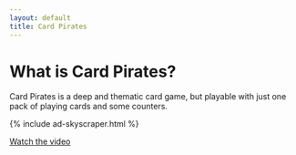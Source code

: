 ```yaml
---
layout: default
title: Card Pirates
---
```


# What is Card Pirates?

Card Pirates is a deep and thematic card game, but playable with just one pack of playing cards and some counters.

{% include ad-skyscraper.html %}

[Watch the video](http://youtube.com)
